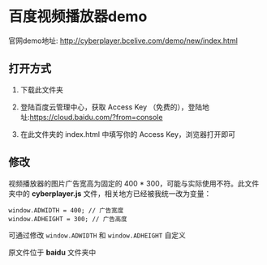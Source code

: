 # 百度视频播放器demo

官网demo地址: http://cyberplayer.bcelive.com/demo/new/index.html

## 打开方式

1. 下载此文件夹

2. 登陆百度云管理中心，获取  Access Key （免费的），登陆地址:https://cloud.baidu.com/?from=console

3. 在此文件夹的 index.html 中填写你的 Access Key，浏览器打开即可

## 修改

视频播放器的图片广告宽高为固定的 400 * 300，可能与实际使用不符。此文件夹中的 **cyberplayer.js** 文件，相关地方已经被我统一改为变量：

```
window.ADWIDTH = 400; // 广告宽度
window.ADHEIGHT = 300; // 广告高度
```
可通过修改 `window.ADWIDTH` 和 `window.ADHEIGHT` 自定义

原文件位于 **baidu** 文件夹中
